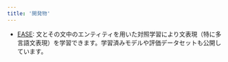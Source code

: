 ```yaml
---
title: '開発物'
---
```


<!-- herokuが死亡 -->
<!-- - [Pong RL](https://agile-dusk-17033.herokuapp.com/): 
TensorFlow.jsで実装された学習済み強化学習エージェントとPongで戦えます。学習ステップ数の選択やゲームスコアのランキングへの登録ができます。 -->

- [EASE](https://github.com/studio-ousia/ease): 文とその文中のエンティティを用いた対照学習により文表現（特に多言語文表現）を学習できます。学習済みモデルや評価データセットも公開しています。
